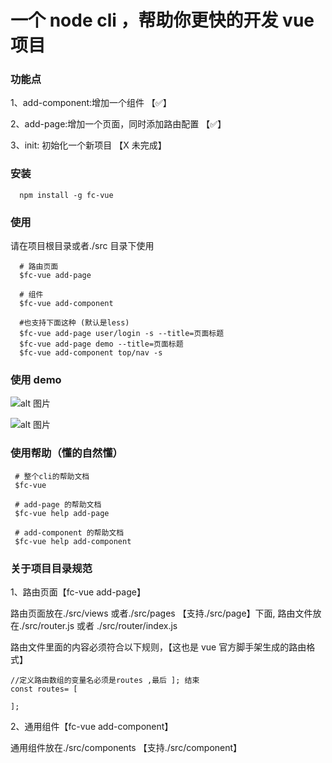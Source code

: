 # 一个 node cli ，帮助你更快的开发 vue 项目

### 功能点

1、add-component:增加一个组件 【✅】

2、add-page:增加一个页面，同时添加路由配置 【✅】

3、init: 初始化一个新项目 【X 未完成】

### 安装

```
  npm install -g fc-vue
```

### 使用

请在项目根目录或者./src 目录下使用

```
  # 路由页面
  $fc-vue add-page

  # 组件
  $fc-vue add-component

  #也支持下面这种 (默认是less)
  $fc-vue add-page user/login -s --title=页面标题
  $fc-vue add-page demo --title=页面标题
  $fc-vue add-component top/nav -s

```

### 使用 demo

![alt 图片](./static/demo-show.gif)

![alt 图片](./static/demo-show2.gif)

### 使用帮助（懂的自然懂）

```
 # 整个cli的帮助文档
 $fc-vue

 # add-page 的帮助文档
 $fc-vue help add-page

 # add-component 的帮助文档
 $fc-vue help add-component
```

### 关于项目目录规范

1、路由页面【fc-vue add-page】

路由页面放在./src/views 或者./src/pages 【支持./src/page】下面,
路由文件放在./src/router.js 或者 ./src/router/index.js

路由文件里面的内容必须符合以下规则，【这也是 vue 官方脚手架生成的路由格式】

```
//定义路由数组的变量名必须是routes ,最后 ]; 结束
const routes= [

];
```

2、通用组件【fc-vue add-component】

通用组件放在./src/components 【支持./src/component】
